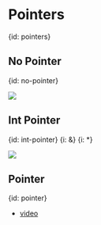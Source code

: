 # Pointers
{id: pointers}

## No Pointer
{id: no-pointer}


![](examples/pointer-no/no_pointer.go)


## Int Pointer
{id: int-pointer}
{i: &}
{i: *}

![](examples/pointer-int/int_pointer.go)


## Pointer
{id: pointer}

* [video](https://youtu.be/YS4e4q9oBaU?t=14813)